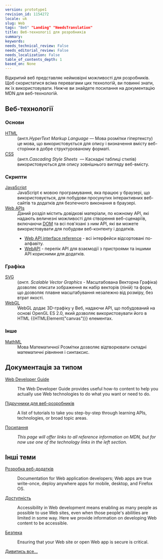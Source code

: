 ```yaml
---
version: prototype1
revision_id: 1154272
locale: uk
slug: Web
tags: "Веб" "Landing" "NeedsTranslation"
title: Веб-технології для розробників
summary: 
keywords: 
needs_technical_review: False
needs_editorial_review: False
needs_localization: False
table_of_contents_depth: 1
based_on: None
---
```

<p>Відкритий веб представляє неймовірні можливості для розробників. Щоб скористатися всіма перевагами цих технологій, ви повинні знати, як їх використовувати. Нижче ви знайдете посилання на документацію MDN для веб-технологій.</p>

<div class="row topicpage-table">
<div class="section">
<h2 class="Documentation" id="Веб-технології">Веб-технології</h2>

<h3 id="Основи">Основи</h3>

<dl>
 <dt><a href="/uk/docs/Web/HTML">HTML</a></dt>
 <dd>(англ.<em><span lang="en" xml:lang="en">HyperText Markup Language</span></em>&nbsp;— Мова розмітки гіпертексту) це мова, що використовується для опису і визначення вмісту веб-сторінки в добре структурованому форматі.</dd>
 <dt><a href="/uk/docs/Web/CSS">CSS</a></dt>
 <dd>(англ.<em>Cascading Style Sheets</em> &nbsp;— Каскадні таблиці стилів) використовуються для опису зовнішнього вигляду веб-вмісту.</dd>
</dl>

<h3 id="Скрипти">Скрипти</h3>

<dl>
 <dt><a href="/uk/docs/Web/JavaScript">JavaScript</a></dt>
 <dd>JavaScript є мовою програмування, яка працює у браузері, що використовується, для побудови просунутих інтерактивних веб-сайтів та додатків для&nbsp;безпечного виконання в браузері.</dd>
 <dt><a href="/uk/docs/Web/Reference/API">Web APIs</a></dt>
 <dd>Даний розділ містить довідкові матеріали, по кожному API, які надають величезні можливості для створення веб-сценаріїв, включаючи <a href="https://developer.mozilla.org/uk/docs/DOM">DOM</a> та всі пов'язані з ним API, які ви можете використовувати для побудови веб-контенту і додатків.
 <ul>
  <li><a href="/uk/docs/Web/API" title="/uk/docs/Web/API">Web API interface reference</a> - всі інтерфейси відсортовані по-алфавіту.</li>
  <li><a href="/uk/docs/WebAPI">WebAPI</a> - перелік API для взаємодії з пристроями та іншими API корисними для додатків.</li>
 </ul>
 </dd>
</dl>

<h3 id="Графіка">Графіка</h3>

<dl>
 <dt><a href="/uk/docs/SVG">SVG</a></dt>
 <dd>(<em>англ. Scalable Vector Graphics - </em>Масштабована Векторна Графіка) дозволяє описати зображення як набір векторів (ліній) та форм, що дозволяє плавне масштабування незалежно від розміру, без втрат якості.</dd>
 <dt><a href="/uk/docs/Web/WebGL" title="/uk/docs/Web/WebGL">WebGL</a></dt>
 <dd>WebGL додає 3D-графіку у Веб, надаючи API, що побудований на основі OpenGL ES 2.0, який дозволяє використовувати його в HTML {{HTMLElement("canvas")}} елементах.</dd>
</dl>

<h3 id="Інше">Інше</h3>

<dl>
 <dt><a href="/uk/docs/Web/MathML">MathML</a></dt>
 <dd>Мова Математичної Розмітки дозволяє відтворювати складні математичні рівняння і синтаксис.</dd>
</dl>
</div>
<span style="display:none">&nbsp;</span>

<div class="section">
<div>
<h2 class="Documentation" id="Документація_за_типом">Документація за типом</h2>
</div>

<div>
<dl>
 <dt>
 <p><a href="/uk/docs/Web/Guide">Web Developer Guide</a></p>
 </dt>
 <dd>
 <p>The Web Developer Guide provides useful how-to content to help you actually use Web technologies to do what you want or need to do.</p>
 </dd>
 <dt>
 <p><a href="/uk/docs/Web/Tutorials">Підручники для веб-розробників</a></p>
 </dt>
 <dd>
 <p>A list of tutorials to take you step-by-step through learning APIs, technologies, or broad topic areas.</p>
 </dd>
 <dt>
 <p><a href="/uk/docs/Web/Reference">Посилання</a></p>
 </dt>
 <dd>
 <p><em>This page will offer links to all reference information on MDN, but for now use one of the technology links in the left section.</em></p>
 </dd>
</dl>
</div>

<dl>
</dl>

<div>
<h2 id="Інші_теми">Інші теми</h2>
</div>

<div>
<dl>
 <dt>
 <p><a href="/uk/docs/Web/Apps">Розробка веб-додатків</a></p>
 </dt>
 <dd>
 <p>Documentation for Web application developers; Web apps are true write-once, deploy anywhere apps for mobile, desktop, and Firefox OS.</p>
 </dd>
 <dt>
 <p><a href="/uk/docs/Web/Accessibility">Доступність</a></p>
 </dt>
 <dd>
 <p>Accessibility in Web development means enabling as many people as possible to use Web sites, even when those people's abilities are limited in some way. Here we provide information on developing Web content to be accessible.</p>
 </dd>
 <dt>
 <p><a href="/uk/docs/Web/Security">Безпека</a></p>
 </dt>
 <dd>
 <p>Ensuring that your Web site or open Web app is secure is critical.</p>
 </dd>
</dl>
</div>

<dl>
</dl>
</div>
<span style="display:none">&nbsp;</span></div>

<p><span class="alllinks"><a href="/uk/docs/tag/Web">Дивитись все...</a></span></p>

